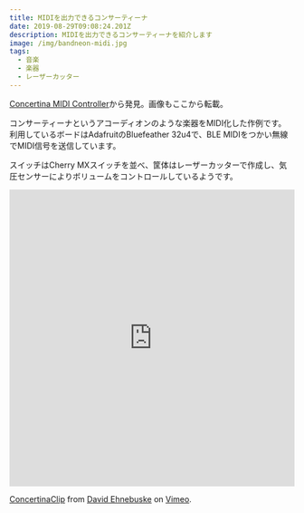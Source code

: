 ```yaml
---
title: MIDIを出力できるコンサーティーナ
date: 2019-08-29T09:08:24.201Z
description: MIDIを出力できるコンサーティーナを紹介します
image: /img/bandneon-midi.jpg
tags:
  - 音楽
  - 楽器
  - レーザーカッター
---
```

[Concertina MIDI Controller](https://hackaday.io/project/167145-concertina-midi-controller)から発見。画像もここから転載。

コンサーティーナというアコーディオンのような楽器をMIDI化した作例です。
利用しているボードはAdafruitのBluefeather 32u4で、BLE MIDIをつかい無線でMIDI信号を送信しています。

スイッチはCherry MXスイッチを並べ、筐体はレーザーカッターで作成し、気圧センサーによりボリュームをコントロールしているようです。

<iframe src="https://player.vimeo.com/video/354102197" width="100%" height="524" frameborder="0" allow="autoplay; fullscreen" allowfullscreen></iframe>
<p><a href="https://vimeo.com/354102197">ConcertinaClip</a> from <a href="https://vimeo.com/user66961369">David Ehnebuske</a> on <a href="https://vimeo.com">Vimeo</a>.</p>
